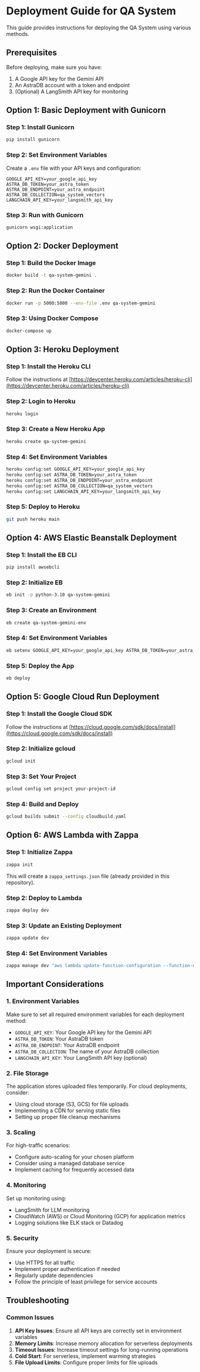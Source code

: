 # Deployment Guide for QA System

This guide provides instructions for deploying the QA System using various methods.

## Prerequisites

Before deploying, make sure you have:

1. A Google API key for the Gemini API
2. An AstraDB account with a token and endpoint
3. (Optional) A LangSmith API key for monitoring

## Option 1: Basic Deployment with Gunicorn

### Step 1: Install Gunicorn

```bash
pip install gunicorn
```

### Step 2: Set Environment Variables

Create a `.env` file with your API keys and configuration:

```
GOOGLE_API_KEY=your_google_api_key
ASTRA_DB_TOKEN=your_astra_token
ASTRA_DB_ENDPOINT=your_astra_endpoint
ASTRA_DB_COLLECTION=qa_system_vectors
LANGCHAIN_API_KEY=your_langsmith_api_key
```

### Step 3: Run with Gunicorn

```bash
gunicorn wsgi:application
```

## Option 2: Docker Deployment

### Step 1: Build the Docker Image

```bash
docker build -t qa-system-gemini .
```

### Step 2: Run the Docker Container

```bash
docker run -p 5000:5000 --env-file .env qa-system-gemini
```

### Step 3: Using Docker Compose

```bash
docker-compose up
```

## Option 3: Heroku Deployment

### Step 1: Install the Heroku CLI

Follow the instructions at [https://devcenter.heroku.com/articles/heroku-cli](https://devcenter.heroku.com/articles/heroku-cli)

### Step 2: Login to Heroku

```bash
heroku login
```

### Step 3: Create a New Heroku App

```bash
heroku create qa-system-gemini
```

### Step 4: Set Environment Variables

```bash
heroku config:set GOOGLE_API_KEY=your_google_api_key
heroku config:set ASTRA_DB_TOKEN=your_astra_token
heroku config:set ASTRA_DB_ENDPOINT=your_astra_endpoint
heroku config:set ASTRA_DB_COLLECTION=qa_system_vectors
heroku config:set LANGCHAIN_API_KEY=your_langsmith_api_key
```

### Step 5: Deploy to Heroku

```bash
git push heroku main
```

## Option 4: AWS Elastic Beanstalk Deployment

### Step 1: Install the EB CLI

```bash
pip install awsebcli
```

### Step 2: Initialize EB

```bash
eb init -p python-3.10 qa-system-gemini
```

### Step 3: Create an Environment

```bash
eb create qa-system-gemini-env
```

### Step 4: Set Environment Variables

```bash
eb setenv GOOGLE_API_KEY=your_google_api_key ASTRA_DB_TOKEN=your_astra_token ASTRA_DB_ENDPOINT=your_astra_endpoint
```

### Step 5: Deploy the App

```bash
eb deploy
```

## Option 5: Google Cloud Run Deployment

### Step 1: Install the Google Cloud SDK

Follow the instructions at [https://cloud.google.com/sdk/docs/install](https://cloud.google.com/sdk/docs/install)

### Step 2: Initialize gcloud

```bash
gcloud init
```

### Step 3: Set Your Project

```bash
gcloud config set project your-project-id
```

### Step 4: Build and Deploy

```bash
gcloud builds submit --config cloudbuild.yaml
```

## Option 6: AWS Lambda with Zappa

### Step 1: Initialize Zappa

```bash
zappa init
```

This will create a `zappa_settings.json` file (already provided in this repository).

### Step 2: Deploy to Lambda

```bash
zappa deploy dev
```

### Step 3: Update an Existing Deployment

```bash
zappa update dev
```

### Step 4: Set Environment Variables

```bash
zappa manage dev "aws lambda update-function-configuration --function-name qa-system-gemini-dev --environment 'Variables={GOOGLE_API_KEY=your_google_api_key,ASTRA_DB_TOKEN=your_astra_token,ASTRA_DB_ENDPOINT=your_astra_endpoint}'"
```

## Important Considerations

### 1. Environment Variables

Make sure to set all required environment variables for each deployment method:

- `GOOGLE_API_KEY`: Your Google API key for the Gemini API
- `ASTRA_DB_TOKEN`: Your AstraDB token
- `ASTRA_DB_ENDPOINT`: Your AstraDB endpoint
- `ASTRA_DB_COLLECTION`: The name of your AstraDB collection
- `LANGCHAIN_API_KEY`: Your LangSmith API key (optional)

### 2. File Storage

The application stores uploaded files temporarily. For cloud deployments, consider:

- Using cloud storage (S3, GCS) for file uploads
- Implementing a CDN for serving static files
- Setting up proper file cleanup mechanisms

### 3. Scaling

For high-traffic scenarios:

- Configure auto-scaling for your chosen platform
- Consider using a managed database service
- Implement caching for frequently accessed data

### 4. Monitoring

Set up monitoring using:

- LangSmith for LLM monitoring
- CloudWatch (AWS) or Cloud Monitoring (GCP) for application metrics
- Logging solutions like ELK stack or Datadog

### 5. Security

Ensure your deployment is secure:

- Use HTTPS for all traffic
- Implement proper authentication if needed
- Regularly update dependencies
- Follow the principle of least privilege for service accounts

## Troubleshooting

### Common Issues

1. **API Key Issues**: Ensure all API keys are correctly set in environment variables
2. **Memory Limits**: Increase memory allocation for serverless deployments
3. **Timeout Issues**: Increase timeout settings for long-running operations
4. **Cold Start**: For serverless, implement warming strategies
5. **File Upload Limits**: Configure proper limits for file uploads
